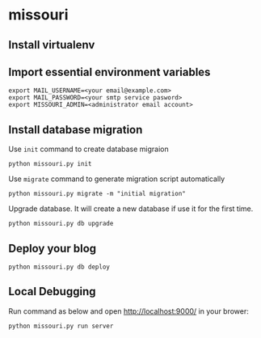 # missouri

## Install virtualenv

## Import essential environment variables

```shell
export MAIL_USERNAME=<your email@example.com>
export MAIL_PASSWORD=<your smtp service pasword>
export MISSOURI_ADMIN=<administrator email account>
```

## Install database migration

Use `init` command to create database migraion

```shell
python missouri.py init
```

Use `migrate` command to generate migration script automatically

```shell
python missouri.py migrate -m "initial migration"
```

Upgrade database. It will create a new database if use it for the first time.

```shell
python missouri.py db upgrade
```

## Deploy your blog

```shell
python missouri.py db deploy
```

## Local Debugging

Run command as below and open [http://localhost:9000/](http://localhost:9000/) in your brower:

```shell
python missouri.py run server
```